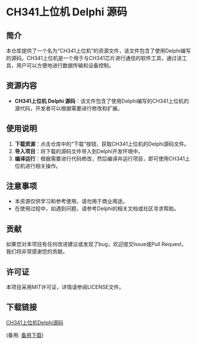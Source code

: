 # CH341上位机 Delphi 源码

## 简介
本仓库提供了一个名为“CH341上位机”的资源文件，该文件包含了使用Delphi编写的源码。CH341上位机是一个用于与CH341芯片进行通信的软件工具，通过该工具，用户可以方便地进行数据传输和设备控制。

## 资源内容
- **CH341上位机 Delphi 源码**：该文件包含了使用Delphi编写的CH341上位机的源代码，开发者可以根据需要进行修改和扩展。

## 使用说明
1. **下载资源**：点击仓库中的“下载”按钮，获取CH341上位机的Delphi源码文件。
2. **导入项目**：将下载的源码文件导入到Delphi开发环境中。
3. **编译运行**：根据需要进行代码修改，然后编译并运行项目，即可使用CH341上位机进行相关操作。

## 注意事项
- 本资源仅供学习和参考使用，请勿用于商业用途。
- 在使用过程中，如遇到问题，请参考Delphi的相关文档或社区寻求帮助。

## 贡献
如果您对本项目有任何改进建议或发现了bug，欢迎提交Issue或Pull Request，我们将非常感谢您的贡献。

## 许可证
本项目采用MIT许可证，详情请参阅LICENSE文件。

## 下载链接
[CH341上位机Delphi源码](https://pan.quark.cn/s/9c3f6ac62a08) 

(备用: [备用下载](https://pan.baidu.com/s/1kF4rZEJ57ePkK0vXU7U00g?pwd=1234))
